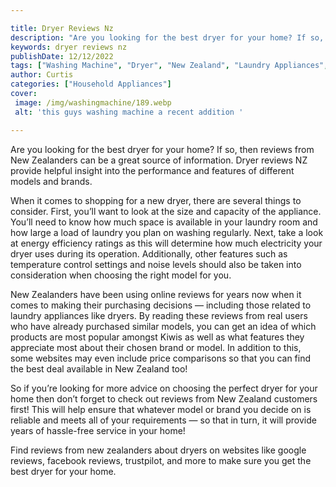 ```yaml
---

title: Dryer Reviews Nz
description: "Are you looking for the best dryer for your home? If so, then reviews from New Zealanders can be a great source of information. Dr...get more detail"
keywords: dryer reviews nz
publishDate: 12/12/2022
tags: ["Washing Machine", "Dryer", "New Zealand", "Laundry Appliances", "Appliance Reviews"]
author: Curtis
categories: ["Household Appliances"]
cover: 
 image: /img/washingmachine/189.webp
 alt: 'this guys washing machine a recent addition '

---
```


Are you looking for the best dryer for your home? If so, then reviews from New Zealanders can be a great source of information. Dryer reviews NZ provide helpful insight into the performance and features of different models and brands.

When it comes to shopping for a new dryer, there are several things to consider. First, you’ll want to look at the size and capacity of the appliance. You’ll need to know how much space is available in your laundry room and how large a load of laundry you plan on washing regularly. Next, take a look at energy efficiency ratings as this will determine how much electricity your dryer uses during its operation. Additionally, other features such as temperature control settings and noise levels should also be taken into consideration when choosing the right model for you.

New Zealanders have been using online reviews for years now when it comes to making their purchasing decisions — including those related to laundry appliances like dryers. By reading these reviews from real users who have already purchased similar models, you can get an idea of which products are most popular amongst Kiwis as well as what features they appreciate most about their chosen brand or model. In addition to this, some websites may even include price comparisons so that you can find the best deal available in New Zealand too! 

So if you’re looking for more advice on choosing the perfect dryer for your home then don’t forget to check out reviews from New Zealand customers first! This will help ensure that whatever model or brand you decide on is reliable and meets all of your requirements — so that in turn, it will provide years of hassle-free service in your home!

Find reviews from new zealanders about dryers on websites like google reviews, facebook reviews, trustpilot, and more to make sure you get the best dryer for your home.
